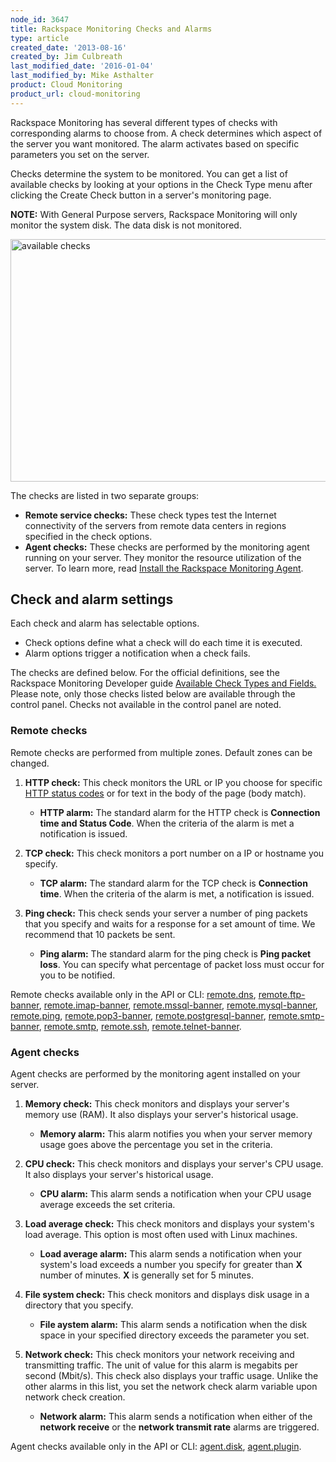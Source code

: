 ```yaml
---
node_id: 3647
title: Rackspace Monitoring Checks and Alarms
type: article
created_date: '2013-08-16'
created_by: Jim Culbreath
last_modified_date: '2016-01-04'
last_modified_by: Mike Asthalter
product: Cloud Monitoring
product_url: cloud-monitoring
---
```


Rackspace Monitoring has several different types of checks with
corresponding alarms to choose from. A check determines which aspect of
the server you want monitored. The alarm activates based on specific
parameters you set on the server.

Checks determine the system to be monitored. You can get a list of
available checks by looking at your options in the Check Type menu after
clicking the Create Check button in a server's monitoring page.

**NOTE:** With General Purpose servers, Rackspace Monitoring will only
monitor the system disk. The data disk is not monitored.

<img src="https://8026b2e3760e2433679c-fffceaebb8c6ee053c935e8915a3fbe7.ssl.cf2.rackcdn.com/field/image/checks.png" alt="available checks" width="511" height="388" />

The checks are listed in two separate groups:

-   **Remote service checks:**  These check types test the Internet
    connectivity of the servers from remote data centers in regions
    specified in the check options.
-   **Agent checks:**  These checks are performed by the monitoring
    agent running on your server. They monitor the resource utilization
    of the server. To learn more, read [Install the Rackspace Monitoring
    Agent](/how-to/install-and-configure-the-rackspace-monitoring-agent "Install the Rackspace Monitoring Agent").

Check and alarm settings
------------------------

Each check and alarm has selectable options.

-   Check options define what a check will do each time it is executed.
-   Alarm options trigger a notification when a check fails.

The checks are defined below. For the official definitions, see the
Rackspace Monitoring Developer guide [Available Check Types and
Fields.](http://docs.rackspace.com/cm/api/v1.0/cm-devguide/content/appendix-check-types.html "Check type documentation")
Please note, only those checks listed below are available through the
control panel. Checks not available in the control panel are noted.

### Remote checks

Remote checks are performed from multiple zones. Default zones can be
changed.

1.  **HTTP check:**  This check monitors the URL or IP you choose for
    specific [HTTP status
    codes](http://www.w3.org/Protocols/rfc2616/rfc2616-sec10.html "Status Codes")
    or for text in the body of the page (body match).
    -   **HTTP alarm:**  The standard alarm for the HTTP check is
        **Connection time and Status Code**. When the criteria of the
        alarm is met a notification is issued.

2.  **TCP check:**  This check monitors a port number on a IP or
    hostname you specify.
    -   **TCP alarm:**  The standard alarm for the TCP check is
        **Connection time**. When the criteria of the alarm is met, a
        notification is issued.

3.  **Ping check:**  This check sends your server a number of ping
    packets that you specify and waits for a response for a set amount
    of time. We recommend that 10 packets be sent.
    -   **Ping alarm:**  The standard alarm for the ping check is **Ping
        packet loss**. You can specify what percentage of packet loss
        must occur for you to be notified.

Remote checks available only in the API or CLI:
[remote.dns](https://developer.rackspace.com/docs/cloud-monitoring/v1/developer-guide/#remote-dns),
[remote.ftp-banner](https://developer.rackspace.com/docs/cloud-monitoring/v1/developer-guide/#remote-ftp-banner),
[remote.imap-banner](https://developer.rackspace.com/docs/cloud-monitoring/v1/developer-guide/#remote-imap-banner),
[remote.mssql-banner](https://developer.rackspace.com/docs/cloud-monitoring/v1/developer-guide/#remote-mssql-banner),
[remote.mysql-banner](https://developer.rackspace.com/docs/cloud-monitoring/v1/developer-guide/#remote-mysql-banner),
[remote.ping](https://developer.rackspace.com/docs/cloud-monitoring/v1/developer-guide/#remote-ping),
[remote.pop3-banner](https://developer.rackspace.com/docs/cloud-monitoring/v1/developer-guide/#remote-pop3-banner),
[remote.postgresql-banner](https://developer.rackspace.com/docs/cloud-monitoring/v1/developer-guide/#remote-postgresql-banner),
[remote.smtp-banner](https://developer.rackspace.com/docs/cloud-monitoring/v1/developer-guide/#remote-smtp-banner),
[remote.smtp](https://developer.rackspace.com/docs/cloud-monitoring/v1/developer-guide/#remote-smtp),
[remote.ssh](https://developer.rackspace.com/docs/cloud-monitoring/v1/developer-guide/#remote-ssh),
[remote.telnet-banner](https://developer.rackspace.com/docs/cloud-monitoring/v1/developer-guide/#remote-telnet-banner).

### Agent checks

Agent checks are performed by the monitoring agent installed on your
server.

1.  **Memory check:**  This check monitors and displays your server's
    memory use (RAM). It also displays your server's historical usage.
    -   **Memory alarm:**  This alarm notifies you when your server
        memory usage goes above the percentage you set in the criteria.

2.  **CPU check:**  This check monitors and displays your server's
    CPU usage. It also displays your server's historical usage.
    -   **CPU alarm:**  This alarm sends a notification when your CPU
        usage average exceeds the set criteria.

3.  **Load average check:**  This check monitors and displays your
    system's load average. This option is most often used with
    Linux machines.
    -   **Load average alarm:**  This alarm sends a notification when
        your system's load exceeds a number you specify for greater than
        **X** number of minutes. **X** is generally set for 5 minutes.

4.  **File system check:**  This check monitors and displays disk usage
    in a directory that you specify.
    -   **File aystem alarm:**  This alarm sends a notification when the
        disk space in your specified directory exceeds the parameter
        you set.

5.  **Network check:**  This check monitors your network receiving and
    transmitting traffic. The unit of value for this alarm is megabits
    per second (Mbit/s). This check also displays your traffic usage.
    Unlike the other alarms in this list, you set the network check
    alarm variable upon network check creation.
    -   **Network alarm:**  This alarm sends a notification when either
        of the **network receive** or the **network transmit rate**
        alarms are triggered.

Agent checks available only in the API or CLI:
[agent.disk](https://developer.rackspace.com/docs/cloud-monitoring/v1/developer-guide/#agent-disk),
[agent.plugin](https://developer.rackspace.com/docs/cloud-monitoring/v1/developer-guide/#agent-plugin).

